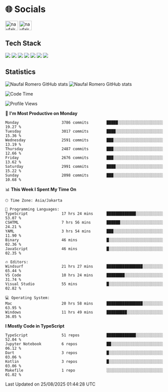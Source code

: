 <h1 align="">🌐 Socials</h1>
<p align="left">
<a href="https://linkedin.com/in/naufal-romero-putra-pratama-9ab816177/" target="blank"><img align="center" src="https://raw.githubusercontent.com/rahuldkjain/github-profile-readme-generator/master/src/images/icons/Social/linked-in-alt.svg" alt="naufalromero" height="30" width="40" /></a>
<a href="https://instagram.com/naufalromero" target="blank"><img align="center" src="https://raw.githubusercontent.com/rahuldkjain/github-profile-readme-generator/master/src/images/icons/Social/instagram.svg" alt="naufalromero" height="30" width="40" /></a>
</p>


<h2 align="">Tech Stack</h2>
<div align="">
  <img src="https://img.shields.io/badge/next.js-000000?style=for-the-badge&logo=nextdotjs&logoColor=white"/>
 <img src="https://img.shields.io/badge/typescript-%23007ACC.svg?style=for-the-badge&logo=typescript&logoColor=white"/>
 <img src="https://img.shields.io/badge/react-%2320232a.svg?style=for-the-badge&logo=react&logoColor=%2361DAFB"/>
 <img src="https://img.shields.io/badge/tailwindcss-%2338B2AC.svg?style=for-the-badge&logo=tailwind-css&logoColor=white"/>
 <img src="https://img.shields.io/badge/Prisma-3982CE?style=for-the-badge&logo=Prisma&logoColor=white"/>
 <img src="https://img.shields.io/badge/javascript-%23323330.svg?style=for-the-badge&logo=javascript&logoColor=%23F7DF1E"/>
 <img src="https://img.shields.io/badge/java-%23ED8B00.svg?style=for-the-badge&logo=openjdk&logoColor=white"/>
</div>


<h2 align="">Statistics</h2>
<div align="">
<img src="https://github-readme-stats-xi-nine-74.vercel.app/api?username=romves&show_icons=true&theme=tokyonight&include_all_commits=true&count_private=true" alt="Naufal Romero GitHub stats"/>
<img src="https://github-readme-stats-xi-nine-74.vercel.app/api/top-langs/?username=romves&theme=tokyonight&hide_border=false&include_all_commits=true&count_private=true&layout=compact" alt="Naufal Romero GitHub stats"/>
</div>

<!--START_SECTION:waka-->
![Code Time](http://img.shields.io/badge/Code%20Time-2%2C831%20hrs%2044%20mins-blue)

![Profile Views](http://img.shields.io/badge/Profile%20Views-0-blue)

📅 **I'm Most Productive on Monday** 

```text
Monday                   3786 commits        █████░░░░░░░░░░░░░░░░░░░░   19.27 % 
Tuesday                  3017 commits        ████░░░░░░░░░░░░░░░░░░░░░   15.36 % 
Wednesday                2591 commits        ███░░░░░░░░░░░░░░░░░░░░░░   13.19 % 
Thursday                 2487 commits        ███░░░░░░░░░░░░░░░░░░░░░░   12.66 % 
Friday                   2676 commits        ███░░░░░░░░░░░░░░░░░░░░░░   13.62 % 
Saturday                 2991 commits        ████░░░░░░░░░░░░░░░░░░░░░   15.22 % 
Sunday                   2098 commits        ███░░░░░░░░░░░░░░░░░░░░░░   10.68 % 
```


📊 **This Week I Spent My Time On** 

```text
🕑︎ Time Zone: Asia/Jakarta

💬 Programming Languages: 
TypeScript               17 hrs 24 mins      █████████████░░░░░░░░░░░░   53.07 % 
CSHTML                   7 hrs 56 mins       ██████░░░░░░░░░░░░░░░░░░░   24.21 % 
YAML                     3 hrs 54 mins       ███░░░░░░░░░░░░░░░░░░░░░░   11.90 % 
Binary                   46 mins             █░░░░░░░░░░░░░░░░░░░░░░░░   02.36 % 
JavaScript               46 mins             █░░░░░░░░░░░░░░░░░░░░░░░░   02.35 % 

🔥 Editors: 
Windsurf                 21 hrs 27 mins      ████████████████░░░░░░░░░   65.44 % 
VS Code                  10 hrs 24 mins      ████████░░░░░░░░░░░░░░░░░   31.74 % 
Visual Studio            55 mins             █░░░░░░░░░░░░░░░░░░░░░░░░   02.82 % 

💻 Operating System: 
Mac                      20 hrs 58 mins      ████████████████░░░░░░░░░   63.95 % 
Windows                  11 hrs 49 mins      █████████░░░░░░░░░░░░░░░░   36.05 % 
```

**I Mostly Code in TypeScript** 

```text
TypeScript               51 repos            █████████████░░░░░░░░░░░░   52.04 % 
Jupyter Notebook         6 repos             ██░░░░░░░░░░░░░░░░░░░░░░░   06.12 % 
Dart                     3 repos             █░░░░░░░░░░░░░░░░░░░░░░░░   03.06 % 
Kotlin                   3 repos             █░░░░░░░░░░░░░░░░░░░░░░░░   03.06 % 
Makefile                 1 repo              ░░░░░░░░░░░░░░░░░░░░░░░░░   01.02 % 
```




 Last Updated on 25/08/2025 01:44:28 UTC
<!--END_SECTION:waka-->
